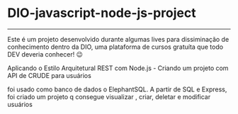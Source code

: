 # DIO-javascript-node-js-project
---
Este é um projeto desenvolvido durante algumas lives para dissiminação de conhecimento dentro da DIO, uma plataforma de cursos gratuíta que todo DEV deveria conhecer! 😉

Aplicando o Estilo Arquitetural REST com Node.js - Criando um projeto com API de CRUDE para usuários

foi usado como banco de dados o ElephantSQL. A partir de SQL e Express, foi criado um projeto q consegue visualizar , criar, deletar e modificar usuários

